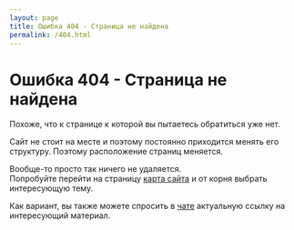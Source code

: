 ```yaml
---
layout: page
title: Ошибка 404 - Страница не найдена
permalink: /404.html
---
```


# Ошибка 404 - Страница не найдена

Похоже, что к странице к которой вы пытаетесь обратиться уже нет.

Сайт не стоит на месте и поэтому постоянно приходится менять его структуру. Поэтому расположение страниц меняется.

Вообще-то просто так ничего не удаляется.  
Попробуйте перейти на страницу <a href="/sitemap/">карта сайта</a> и от корня выбрать интересующую тему.

Как вариант, вы также можете спросить в <a href="/chat/">чате</a> актуальную ссылку на интересующий материал.
